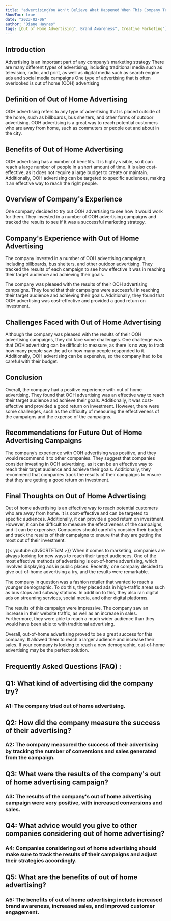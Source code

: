 ```yaml
---
title: "advertisingYou Won't Believe What Happened When This Company Tried Out of Home Advertising!"
ShowToc: true 
date: "2023-02-06"
author: "Diane Haynes" 
tags: [Out of Home Advertising", Brand Awareness", Creative Marketing"]
---
```

## Introduction

Advertising is an important part of any company’s marketing strategy There are many different types of advertising, including traditional media such as television, radio, and print, as well as digital media such as search engine ads and social media campaigns One type of advertising that is often overlooked is out of home (OOH) advertising

## Definition of Out of Home Advertising

OOH advertising refers to any type of advertising that is placed outside of the home, such as billboards, bus shelters, and other forms of outdoor advertising. OOH advertising is a great way to reach potential customers who are away from home, such as commuters or people out and about in the city.

## Benefits of Out of Home Advertising

OOH advertising has a number of benefits. It is highly visible, so it can reach a large number of people in a short amount of time. It is also cost-effective, as it does not require a large budget to create or maintain. Additionally, OOH advertising can be targeted to specific audiences, making it an effective way to reach the right people.

## Overview of Company's Experience

One company decided to try out OOH advertising to see how it would work for them. They invested in a number of OOH advertising campaigns and tracked the results to see if it was a successful marketing strategy.

## Company's Experience with Out of Home Advertising

The company invested in a number of OOH advertising campaigns, including billboards, bus shelters, and other outdoor advertising. They tracked the results of each campaign to see how effective it was in reaching their target audience and achieving their goals.

The company was pleased with the results of their OOH advertising campaigns. They found that their campaigns were successful in reaching their target audience and achieving their goals. Additionally, they found that OOH advertising was cost-effective and provided a good return on investment.

## Challenges Faced with Out of Home Advertising

Although the company was pleased with the results of their OOH advertising campaigns, they did face some challenges. One challenge was that OOH advertising can be difficult to measure, as there is no way to track how many people saw the ad or how many people responded to it. Additionally, OOH advertising can be expensive, so the company had to be careful with their budget.

## Conclusion

Overall, the company had a positive experience with out of home advertising. They found that OOH advertising was an effective way to reach their target audience and achieve their goals. Additionally, it was cost-effective and provided a good return on investment. However, there were some challenges, such as the difficulty of measuring the effectiveness of the campaigns and the expense of the campaigns.

## Recommendations for Future Out of Home Advertising Campaigns

The company’s experience with OOH advertising was positive, and they would recommend it to other companies. They suggest that companies consider investing in OOH advertising, as it can be an effective way to reach their target audience and achieve their goals. Additionally, they recommend that companies track the results of their campaigns to ensure that they are getting a good return on investment.

## Final Thoughts on Out of Home Advertising

Out of home advertising is an effective way to reach potential customers who are away from home. It is cost-effective and can be targeted to specific audiences. Additionally, it can provide a good return on investment. However, it can be difficult to measure the effectiveness of the campaigns, and it can be expensive. Companies should carefully consider their budget and track the results of their campaigns to ensure that they are getting the most out of their investment.

{{< youtube q3v5CRTETcM >}} 
When it comes to marketing, companies are always looking for new ways to reach their target audiences. One of the most effective methods of advertising is out-of-home advertising, which involves displaying ads in public places. Recently, one company decided to give out-of-home advertising a try, and the results were remarkable.

The company in question was a fashion retailer that wanted to reach a younger demographic. To do this, they placed ads in high-traffic areas such as bus stops and subway stations. In addition to this, they also ran digital ads on streaming services, social media, and other digital platforms.

The results of this campaign were impressive. The company saw an increase in their website traffic, as well as an increase in sales. Furthermore, they were able to reach a much wider audience than they would have been able to with traditional advertising.

Overall, out-of-home advertising proved to be a great success for this company. It allowed them to reach a larger audience and increase their sales. If your company is looking to reach a new demographic, out-of-home advertising may be the perfect solution.

## Frequently Asked Questions (FAQ) :
<h2>Q1: What kind of advertising did the company try?</h2>

<h3>A1: The company tried out of home advertising.</h3>

<h2>Q2: How did the company measure the success of their advertising?</h2>

<h3>A2: The company measured the success of their advertising by tracking the number of conversions and sales generated from the campaign.</h3>

<h2>Q3: What were the results of the company's out of home advertising campaign?</h2>

<h3>A3: The results of the company's out of home advertising campaign were very positive, with increased conversions and sales.</h3>

<h2>Q4: What advice would you give to other companies considering out of home advertising?</h2>

<h3>A4: Companies considering out of home advertising should make sure to track the results of their campaigns and adjust their strategies accordingly.</h3>

<h2>Q5: What are the benefits of out of home advertising?</h2>

<h3>A5: The benefits of out of home advertising include increased brand awareness, increased sales, and improved customer engagement.</h3>



